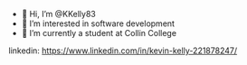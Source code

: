 - 👋 Hi, I’m @KKelly83
- 👀 I’m interested in software development
- 🌱 I’m currently a student at Collin College

linkedin: https://www.linkedin.com/in/kevin-kelly-221878247/
